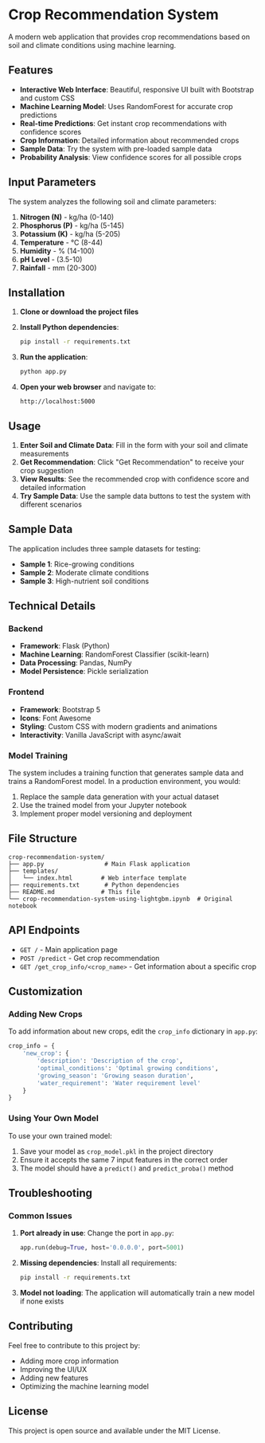 # Crop Recommendation System

A modern web application that provides crop recommendations based on soil and climate conditions using machine learning.

## Features

- **Interactive Web Interface**: Beautiful, responsive UI built with Bootstrap and custom CSS
- **Machine Learning Model**: Uses RandomForest for accurate crop predictions
- **Real-time Predictions**: Get instant crop recommendations with confidence scores
- **Crop Information**: Detailed information about recommended crops
- **Sample Data**: Try the system with pre-loaded sample data
- **Probability Analysis**: View confidence scores for all possible crops

## Input Parameters

The system analyzes the following soil and climate parameters:

1. **Nitrogen (N)** - kg/ha (0-140)
2. **Phosphorus (P)** - kg/ha (5-145)
3. **Potassium (K)** - kg/ha (5-205)
4. **Temperature** - °C (8-44)
5. **Humidity** - % (14-100)
6. **pH Level** - (3.5-10)
7. **Rainfall** - mm (20-300)

## Installation

1. **Clone or download the project files**

2. **Install Python dependencies**:
   ```bash
   pip install -r requirements.txt
   ```

3. **Run the application**:
   ```bash
   python app.py
   ```

4. **Open your web browser** and navigate to:
   ```
   http://localhost:5000
   ```

## Usage

1. **Enter Soil and Climate Data**: Fill in the form with your soil and climate measurements
2. **Get Recommendation**: Click "Get Recommendation" to receive your crop suggestion
3. **View Results**: See the recommended crop with confidence score and detailed information
4. **Try Sample Data**: Use the sample data buttons to test the system with different scenarios

## Sample Data

The application includes three sample datasets for testing:

- **Sample 1**: Rice-growing conditions
- **Sample 2**: Moderate climate conditions
- **Sample 3**: High-nutrient soil conditions

## Technical Details

### Backend
- **Framework**: Flask (Python)
- **Machine Learning**: RandomForest Classifier (scikit-learn)
- **Data Processing**: Pandas, NumPy
- **Model Persistence**: Pickle serialization

### Frontend
- **Framework**: Bootstrap 5
- **Icons**: Font Awesome
- **Styling**: Custom CSS with modern gradients and animations
- **Interactivity**: Vanilla JavaScript with async/await

### Model Training
The system includes a training function that generates sample data and trains a RandomForest model. In a production environment, you would:

1. Replace the sample data generation with your actual dataset
2. Use the trained model from your Jupyter notebook
3. Implement proper model versioning and deployment

## File Structure

```
crop-recommendation-system/
├── app.py                 # Main Flask application
├── templates/
│   └── index.html        # Web interface template
├── requirements.txt       # Python dependencies
├── README.md             # This file
└── crop-recommendation-system-using-lightgbm.ipynb  # Original notebook
```

## API Endpoints

- `GET /` - Main application page
- `POST /predict` - Get crop recommendation
- `GET /get_crop_info/<crop_name>` - Get information about a specific crop

## Customization

### Adding New Crops
To add information about new crops, edit the `crop_info` dictionary in `app.py`:

```python
crop_info = {
    'new_crop': {
        'description': 'Description of the crop',
        'optimal_conditions': 'Optimal growing conditions',
        'growing_season': 'Growing season duration',
        'water_requirement': 'Water requirement level'
    }
}
```

### Using Your Own Model
To use your own trained model:

1. Save your model as `crop_model.pkl` in the project directory
2. Ensure it accepts the same 7 input features in the correct order
3. The model should have a `predict()` and `predict_proba()` method

## Troubleshooting

### Common Issues

1. **Port already in use**: Change the port in `app.py`:
   ```python
   app.run(debug=True, host='0.0.0.0', port=5001)
   ```

2. **Missing dependencies**: Install all requirements:
   ```bash
   pip install -r requirements.txt
   ```

3. **Model not loading**: The application will automatically train a new model if none exists

## Contributing

Feel free to contribute to this project by:
- Adding more crop information
- Improving the UI/UX
- Adding new features
- Optimizing the machine learning model

## License

This project is open source and available under the MIT License. 